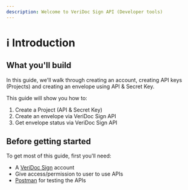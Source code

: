 ```yaml
---
description: Welcome to VeriDoc Sign API (Developer tools)
---
```


# ℹ Introduction

## What you'll build

In this guide, we'll walk through creating an account, creating API keys (Projects) and creating an envelope using API & Secret Key.

This guide will show you how to:

1. Create a Project (API & Secret Key)
2. Create an envelope via VeriDoc Sign API
3. Get envelope status via VeriDoc Sign API

## Before getting started

To get most of this guide, first you'll need:

* A [VeriDoc Sign](https://veridocsign.com) account
* Give access/permission to user to use APIs
* [Postman](https://www.postman.com) for testing the APIs
